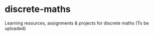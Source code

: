 # discrete-maths
Learning resources, assignments &amp; projects for discrete maths
(To be uploaded)

